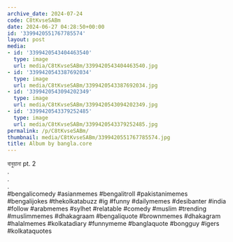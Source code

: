 ```yaml
---
archive_date: 2024-07-24
code: C8tKvseSABm
date: 2024-06-27 04:28:50+00:00
id: '3399420551767785574'
layout: post
media:
- id: '3399420543404463540'
  type: image
  url: media/C8tKvseSABm/3399420543404463540.jpg
- id: '3399420543387692034'
  type: image
  url: media/C8tKvseSABm/3399420543387692034.jpg
- id: '3399420543094202349'
  type: image
  url: media/C8tKvseSABm/3399420543094202349.jpg
- id: '3399420543379252485'
  type: image
  url: media/C8tKvseSABm/3399420543379252485.jpg
permalink: /p/C8tKvseSABm/
thumbnail: media/C8tKvseSABm/3399420551767785574.jpg
title: Album by bangla.core
---
```


বাবুয়ানা pt. 2  
.  
.  
.  
#bengalicomedy #asianmemes #bengalitroll #pakistanimemes #bengalijokes #thekolkatabuzz #ig #funny #dailymemes #desibanter #india #follow #arabmemes #sylhet #relatable #comedy #muslim #trending #muslimmemes #dhakagraam #bengaliquote #brownmemes #dhakagram #halalmemes #kolkatadiary #funnymeme #banglaquote #bongguy #igers #kolkataquotes